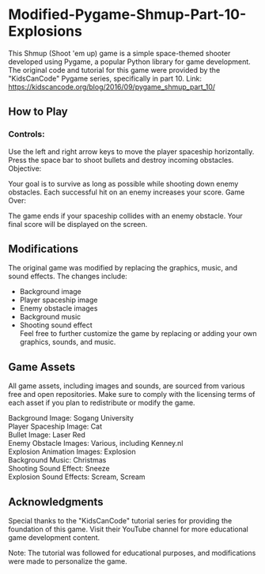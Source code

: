 # Modified-Pygame-Shmup-Part-10-Explosions
This Shmup (Shoot 'em up) game is a simple space-themed shooter developed using Pygame, a popular Python library for game development. The original code and tutorial for this game were provided by the "KidsCanCode" Pygame series, specifically in part 10. Link: https://kidscancode.org/blog/2016/09/pygame_shmup_part_10/  

## How to Play
### Controls:

Use the left and right arrow keys to move the player spaceship horizontally.
Press the space bar to shoot bullets and destroy incoming obstacles.
Objective:

Your goal is to survive as long as possible while shooting down enemy obstacles.
Each successful hit on an enemy increases your score.
Game Over:

The game ends if your spaceship collides with an enemy obstacle.
Your final score will be displayed on the screen.
## Modifications
The original game was modified by replacing the graphics, music, and sound effects. The changes include:

- Background image
- Player spaceship image
- Enemy obstacle images
- Background music
- Shooting sound effect
<br />Feel free to further customize the game by replacing or adding your own graphics, sounds, and music.

## Game Assets
All game assets, including images and sounds, are sourced from various free and open repositories. Make sure to comply with the licensing terms of each asset if you plan to redistribute or modify the game.

Background Image: Sogang University<br />
Player Spaceship Image: Cat<br />
Bullet Image: Laser Red<br />
Enemy Obstacle Images: Various, including Kenney.nl<br />
Explosion Animation Images: Explosion<br />
Background Music: Christmas<br />
Shooting Sound Effect: Sneeze<br />
Explosion Sound Effects: Scream, Scream<br />
## Acknowledgments
Special thanks to the "KidsCanCode" tutorial series for providing the foundation of this game. Visit their YouTube channel for more educational game development content.

Note: The tutorial was followed for educational purposes, and modifications were made to personalize the game.
